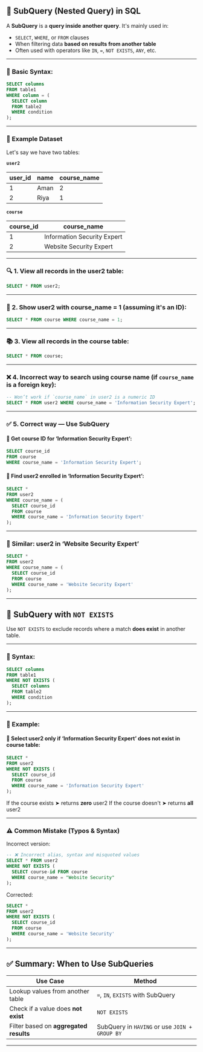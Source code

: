 
## 🧠 **SubQuery (Nested Query) in SQL**

A **SubQuery** is a **query inside another query**. It's mainly used in:

* `SELECT`, `WHERE`, or `FROM` clauses
* When filtering data **based on results from another table**
* Often used with operators like `IN`, `=`, `NOT EXISTS`, `ANY`, etc.

---

### 🔹 **Basic Syntax:**

```sql
SELECT columns
FROM table1
WHERE column = (
  SELECT column
  FROM table2
  WHERE condition
);
```

---

### 🔸 Example Dataset

Let's say we have two tables:

**`user2`**

| user\_id | name | course\_name |
| -------- | ---- | ------------ |
| 1        | Aman | 2            |
| 2        | Riya | 1            |

**`course`**

| course\_id | course\_name                |
| ---------- | --------------------------- |
| 1          | Information Security Expert |
| 2          | Website Security Expert     |

---

### 🔍 1. View all records in the user2 table:

```sql
SELECT * FROM user2;
```

---

### 📌 2. Show user2 with course\_name = 1 (assuming it's an ID):

```sql
SELECT * FROM course WHERE course_name = 1;
```

---

### 📚 3. View all records in the course table:

```sql
SELECT * FROM course;
```

---

### ❌ 4. Incorrect way to search using course name (if `course_name` is a foreign key):

```sql
-- Won’t work if `course_name` in user2 is a numeric ID
SELECT * FROM user2 WHERE course_name = 'Information Security Expert';
```

---

### ✅ 5. Correct way — Use SubQuery

#### 🔸 Get course ID for ‘Information Security Expert’:

```sql
SELECT course_id
FROM course
WHERE course_name = 'Information Security Expert';
```

#### 🔸 Find user2 enrolled in ‘Information Security Expert’:

```sql
SELECT *
FROM user2
WHERE course_name = (
  SELECT course_id
  FROM course
  WHERE course_name = 'Information Security Expert'
);
```

---

### 🔁 Similar: user2 in ‘Website Security Expert’

```sql
SELECT *
FROM user2
WHERE course_name = (
  SELECT course_id
  FROM course
  WHERE course_name = 'Website Security Expert'
);
```

---

## 🚫 SubQuery with `NOT EXISTS`

Use `NOT EXISTS` to exclude records where a match **does exist** in another table.

---

### 🔹 Syntax:

```sql
SELECT columns
FROM table1
WHERE NOT EXISTS (
  SELECT columns
  FROM table2
  WHERE condition
);
```

---

### 🧪 Example:

#### 🔸 Select user2 only if ‘Information Security Expert’ **does not exist** in course table:

```sql
SELECT *
FROM user2
WHERE NOT EXISTS (
  SELECT course_id
  FROM course
  WHERE course_name = 'Information Security Expert'
);
```

If the course exists ➤ returns **zero** user2
If the course doesn't ➤ returns **all** user2

---

### ⚠️ Common Mistake (Typos & Syntax)

Incorrect version:

```sql
-- ❌ Incorrect alias, syntax and misquoted values
SELECT * FROM user2
WHERE NOT EXISTS (
  SELECT course-id FROM course
  WHERE course_name = "Website Security"
);
```

Corrected:

```sql
SELECT *
FROM user2
WHERE NOT EXISTS (
  SELECT course_id
  FROM course
  WHERE course_name = 'Website Security'
);
```

---

## ✅ Summary: When to Use SubQueries

| Use Case                               | Method                                        |
| -------------------------------------- | --------------------------------------------- |
| Lookup values from another table       | `=`, `IN`, `EXISTS` with SubQuery             |
| Check if a value does **not exist**    | `NOT EXISTS`                                  |
| Filter based on **aggregated results** | SubQuery in `HAVING` or use `JOIN + GROUP BY` |

---

